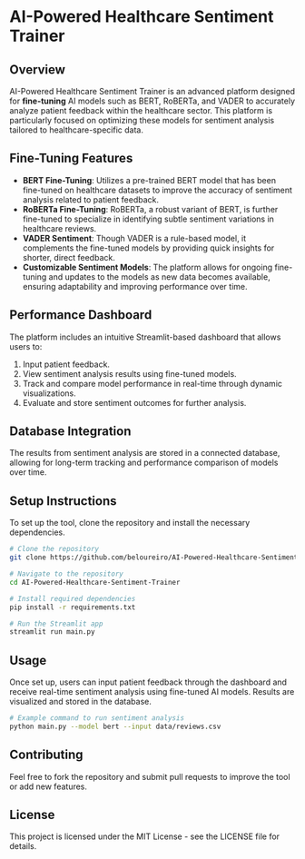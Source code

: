 # AI-Powered Healthcare Sentiment Trainer

## Overview
AI-Powered Healthcare Sentiment Trainer is an advanced platform designed for **fine-tuning** AI models such as BERT, RoBERTa, and VADER to accurately analyze patient feedback within the healthcare sector. This platform is particularly focused on optimizing these models for sentiment analysis tailored to healthcare-specific data.

## Fine-Tuning Features
- **BERT Fine-Tuning**: Utilizes a pre-trained BERT model that has been fine-tuned on healthcare datasets to improve the accuracy of sentiment analysis related to patient feedback.
- **RoBERTa Fine-Tuning**: RoBERTa, a robust variant of BERT, is further fine-tuned to specialize in identifying subtle sentiment variations in healthcare reviews.
- **VADER Sentiment**: Though VADER is a rule-based model, it complements the fine-tuned models by providing quick insights for shorter, direct feedback.
- **Customizable Sentiment Models**: The platform allows for ongoing fine-tuning and updates to the models as new data becomes available, ensuring adaptability and improving performance over time.
  
## Performance Dashboard
The platform includes an intuitive Streamlit-based dashboard that allows users to:
1. Input patient feedback.
2. View sentiment analysis results using fine-tuned models.
3. Track and compare model performance in real-time through dynamic visualizations.
4. Evaluate and store sentiment outcomes for further analysis.

## Database Integration
The results from sentiment analysis are stored in a connected database, allowing for long-term tracking and performance comparison of models over time.

## Setup Instructions
To set up the tool, clone the repository and install the necessary dependencies.

```bash
# Clone the repository
git clone https://github.com/beloureiro/AI-Powered-Healthcare-Sentiment-Trainer.git

# Navigate to the repository
cd AI-Powered-Healthcare-Sentiment-Trainer

# Install required dependencies
pip install -r requirements.txt

# Run the Streamlit app
streamlit run main.py
```

## Usage
Once set up, users can input patient feedback through the dashboard and receive real-time sentiment analysis using fine-tuned AI models. Results are visualized and stored in the database.

```bash
# Example command to run sentiment analysis
python main.py --model bert --input data/reviews.csv
```

## Contributing
Feel free to fork the repository and submit pull requests to improve the tool or add new features.

## License
This project is licensed under the MIT License - see the LICENSE file for details.
